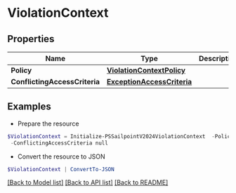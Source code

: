 # ViolationContext
## Properties

Name | Type | Description | Notes
------------ | ------------- | ------------- | -------------
**Policy** | [**ViolationContextPolicy**](ViolationContextPolicy.md) |  | [optional] 
**ConflictingAccessCriteria** | [**ExceptionAccessCriteria**](ExceptionAccessCriteria.md) |  | [optional] 

## Examples

- Prepare the resource
```powershell
$ViolationContext = Initialize-PSSailpointV2024ViolationContext  -Policy null `
 -ConflictingAccessCriteria null
```

- Convert the resource to JSON
```powershell
$ViolationContext | ConvertTo-JSON
```

[[Back to Model list]](../README.md#documentation-for-models) [[Back to API list]](../README.md#documentation-for-api-endpoints) [[Back to README]](../README.md)

